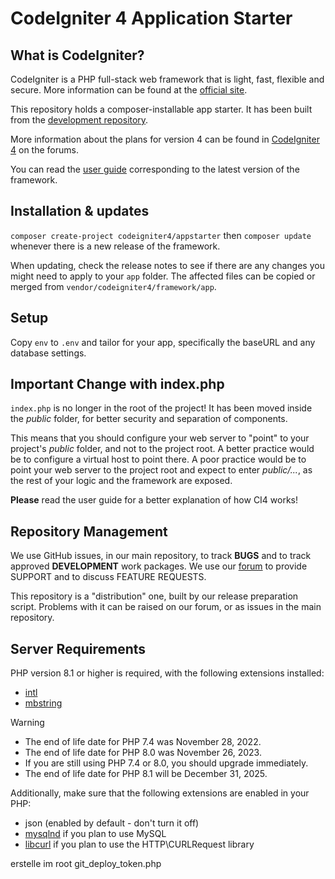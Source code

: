 # CodeIgniter 4 Application Starter

## What is CodeIgniter?

CodeIgniter is a PHP full-stack web framework that is light, fast, flexible and secure.
More information can be found at the [official site](https://codeigniter.com).

This repository holds a composer-installable app starter.
It has been built from the
[development repository](https://github.com/codeigniter4/CodeIgniter4).

More information about the plans for version 4 can be found in [CodeIgniter 4](https://forum.codeigniter.com/forumdisplay.php?fid=28) on the forums.

You can read the [user guide](https://codeigniter.com/user_guide/)
corresponding to the latest version of the framework.

## Installation & updates

`composer create-project codeigniter4/appstarter` then `composer update` whenever
there is a new release of the framework.

When updating, check the release notes to see if there are any changes you might need to apply
to your `app` folder. The affected files can be copied or merged from
`vendor/codeigniter4/framework/app`.

## Setup

Copy `env` to `.env` and tailor for your app, specifically the baseURL
and any database settings.

## Important Change with index.php

`index.php` is no longer in the root of the project! It has been moved inside the *public* folder,
for better security and separation of components.

This means that you should configure your web server to "point" to your project's *public* folder, and
not to the project root. A better practice would be to configure a virtual host to point there. A poor practice would be to point your web server to the project root and expect to enter *public/...*, as the rest of your logic and the
framework are exposed.

**Please** read the user guide for a better explanation of how CI4 works!

## Repository Management

We use GitHub issues, in our main repository, to track **BUGS** and to track approved **DEVELOPMENT** work packages.
We use our [forum](http://forum.codeigniter.com) to provide SUPPORT and to discuss
FEATURE REQUESTS.

This repository is a "distribution" one, built by our release preparation script.
Problems with it can be raised on our forum, or as issues in the main repository.

## Server Requirements

PHP version 8.1 or higher is required, with the following extensions installed:

- [intl](http://php.net/manual/en/intl.requirements.php)
- [mbstring](http://php.net/manual/en/mbstring.installation.php)

> [!WARNING]
> - The end of life date for PHP 7.4 was November 28, 2022.
> - The end of life date for PHP 8.0 was November 26, 2023.
> - If you are still using PHP 7.4 or 8.0, you should upgrade immediately.
> - The end of life date for PHP 8.1 will be December 31, 2025.

Additionally, make sure that the following extensions are enabled in your PHP:

- json (enabled by default - don't turn it off)
- [mysqlnd](http://php.net/manual/en/mysqlnd.install.php) if you plan to use MySQL
- [libcurl](http://php.net/manual/en/curl.requirements.php) if you plan to use the HTTP\CURLRequest library



erstelle im root git_deploy_token.php
<?php
// The secret token to add as a GitHub or GitLab secret, or otherwise as https://www.example.com/?token=secret-token
define("TOKEN", "");


# migration : 

UPDATE wpei_ff_scheduled_actions SET `data` = REPLACE(`data`, 'https://mygalaxis.primeno.ch/verification/webhook', 'https://my.offertenschweiz.ch/form/webhook');
UPDATE wpei_ff_scheduled_actions SET `data` = REPLACE(`data`, 'https://mygalaxis.primeno.ch/form/webhook', 'https://my.offertenschweiz.ch/form/webhook');


UPDATE wpei_fluentform_form_meta SET `value` = REPLACE(`value`, 'https:\/\/mygalaxis.primeno.ch\/form\/handle', 'https://my.offertenschweiz.ch\/form\/handle');
UPDATE wpei_fluentform_form_meta SET `value` = REPLACE(`value`, 'mygalaxis.primeno.ch', 'my.offertenschweiz.ch');
UPDATE wpei_fluentform_form_meta SET `value` = REPLACE(`value`, 'next_url_action={inputs.next_url_action}&name={inputs.names}&service_url={inputs.service_url}&uuid={inputs.uuid}', 'additional_service={inputs.additional_service}&refurl={wp.site_url}&service_url={inputs.service_url}&uuid={inputs.uuid}');

